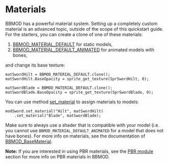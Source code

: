 # Materials
BBMOD has a powerful material system. Setting up a completely custom material
is an advanced topic, outside of the scope of this quickstart guide. For the
starters, you can create a clone of one of these materials:

  1. [BBMOD_MATERIAL_DEFAULT](./BBMOD_MATERIAL_DEFAULT.html) for static models,
  2. [BBMOD_MATERIAL_DEFAULT_ANIMATED](./BBMOD_MATERIAL_DEFAULT_ANIMATED.html) for animated models with bones,

and change its base texture:

```gml
matSwordHilt = BBMOD_MATERIAL_DEFAULT.clone();
matSwordHilt.BaseOpacity = sprite_get_texture(SprSwordHilt, 0);

matSwordBlade = BBMOD_MATERIAL_DEFAULT.clone();
matSwordBlade.BaseOpacity = sprite_get_texture(SprSwordBlade, 0);
```

You can use method [set_material](./BBMOD_Model.set_material.html) to assign
materials to models:

```gml
modSword.set_material("Hilt", matSwordHilt)
    .set_material("Blade", matSwordBlade);
```

Make sure to always use a shader that is compatible with your model (i.e. you
cannot use `BBMOD_MATERIAL_DEFAULT_ANIMATED` for a model that does not have
bones). For more info on materials, see the documentation of
[BBMOD_BaseMaterial](./BBMOD_BaseMaterial.html).

**Note:** If you are interested in using PBR materials, see the
[PBR module](./PBRModule.html) section for more info on PBR materials in BBMOD.
